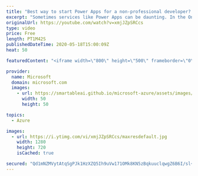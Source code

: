 ```yaml
---
title: "Best way to start Power Apps for a non-professional developer? | One Dev Question: Dona Sarkar"
excerpt: "Sometimes services like Power Apps can be daunting. In the One Dev Question series, Principal Cloud Advocate Dona Sarkar shares some tips for getting started and explains why you do not have to be a professional developer to use Power Apps.   For more information, visit: https://docs.microsoft.com/learn/modules/get-started-with-powerapps/?WT.mc_id=onedevquestion-c9-donasa"
originalUrl: https://youtube.com/watch?v=xmjJZpSRCcs
type: video
price: Free
length: PT1M42S
publishedDateTime: 2020-05-18T15:00:09Z
heat: 50

featuredContent: "<iframe width=\"800\" height=\"500\" frameborder=\"0\" src=\"https://www.youtube.com/embed/xmjJZpSRCcs\" allow=\"accelerometer; autoplay; encrypted-media; gyroscope; picture-in-picture\" allowfullscreen></iframe>"

provider:
  name: Microsoft
  domain: microsoft.com
  images:
    - url: https://smartableai.github.io/microsoft-azure/assets/images/organizations/microsoft.com-50x50.jpg
      width: 50
      height: 50

topics:
  - Azure

images:
  - url: https://i.ytimg.com/vi/xmjJZpSRCcs/maxresdefault.jpg
    width: 1280
    height: 720
    isCached: true

secured: "Qd1mNZMVytAtqSgPJk1HzXZQ5Ih9uVw171OMk8KN5zBqkuuclqwgZ6B6I/sl++GcXL6h1RTjbS4+w3QR6LUe4AR7d6Ex+skprM3bbcxV0G2adhVX8TvJ0oZY9VmqZli0yGL8REOk1+7/wVQrTq9B0jlniFkWeKPHqiLjbPdMV4wXpMSYt+Q8AwGg0CjV2Ad2+C6yIlnp6qNbadgHszdh+5w9R4+dDXwj+0TBae8Bn4nk3EW13ar/+O0nA7plPhz40EGXh1JSkxWBTRv7CYsDjCa9BDHYmeRnfuUPKJTCKC1tnsNBNqnXm6jZbcEuWn+UDhb6cbXmI9ePWdtIjd6txC3y3aUozt9CBrCpXVr4hDo5D0u2RRgwHcVt2vZQfCK7Ss+KjS0Ws/k8lWI/dEDS/GU5ByVfn453EwOVWjx0WdQ=;icNTcsIM+IwSB65caDSjmg=="
---
```


